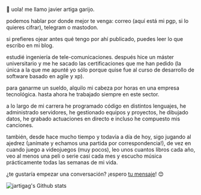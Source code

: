 

👋 uola! me llamo javier artiga garijo.

podemos hablar por donde mejor te venga: correo (aquí está mi pgp, si lo quieres cifrar), telegram o mastodon.

si prefieres ojear antes qué tengo por ahí publicado, puedes leer lo que escribo en mi blog.

estudié ingeniería de tele-comunicaciones. después hice un máster universitario y me he sacado las certificaciones que me han pedido (la única a la que me apunté yo sólo porque quise fue al curso de desarrollo de software basado en agile y xp).

para ganarme un sueldo, alquilo mi cabeza por horas en una empresa tecnológica. hasta ahora he trabajado siempre en este sector.

a lo largo de mi carrera he programado código en distintos lenguajes, he administrado servidores, he gestionado equipos y proyectos, he dibujado datos, he grabado actuaciones en directo e incluso he compuesto mis canciones.

también, desde hace mucho tiempo y todavía a día de hoy, sigo jugando al ajedrez (¡anímate y echamos una partida por correspondencia!), de vez en cuando juego a videojuegos (muy pocos), leo unos cuantos libros cada año, veo al menos una peli o serie casi cada mes y escucho música prácticamente todas las semanas de mi vida.

¿te gustaría empezar una conversación? ¡espero [tu mensaje](mailto:javi@artiga.es)! 😊

![jartigag's Github stats](https://github-readme-stats.vercel.app/api?username=jartigag&show_icons=true&theme=transparent&hide_rank=true&hide_border=true&hide_title=true&include_all_commits=true)
